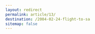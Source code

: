 ```yaml
---
layout: redirect
permalink: article/13/
destination: /2004-02-24-flight-to-sa
sitemap: false
---
```

